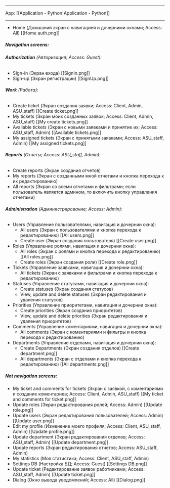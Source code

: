 
___
App: [[Application - Python|Application - Python]]
___

- Home (Домашний экран с навигацией и дочерними окнами; Access: All) [[Home auth.png]] 

##### **Navigation screens:**

###### **Authorization** (Авторизация; Access: Guest):
- SIgn-in (Экран входа)  [[SignIn.png]]
- Sign-up (Экран регистрации)  [[SignUp.png]]

###### **Work** (Работа):
- Create ticket (Экран создания заявки; Access: Client, Admin, ASU_staff) [[Create ticket.png]]
- My tickets (Экран моих созданных заявок; Access: Client, Admin, ASU_staff) [[My create tickets.png]]
- Available  tickets (Экран с новыми заявками и принятие их; Access: ASU_staff, Admin) [[Available tickets.png]]
- My assigned tickets (Экран с принятыми заявками; Access: ASU_staff, Admin) [[My assigned tickets.png]]

###### **Reports** (Отчеты; Access: ASU_staff, Admin):
- Create reports (Экран создания отчетов)
- My reports (Экран с созданными мной отчетами и кнопка перехода к их редактированию)
- All reports (Экран со всеми отчетами и фильтрами; если пользователь является админом, то включить кнопку управления отчетами)

###### **Administration** (Администрирование; Access: Admin):
- Users (Управление пользователями, навигация и дочернии окна):
	- All users (Экран с пользователями и кнопка перехода к редактированию) [[All users.png]]
	- Create user  (Экран создания пользователя) [[Create user.png]]
- Roles (Управление ролями, навигация и дочернии окна):
	- All roles (Экран с ролями и кнопка перехода к редактированию) [[All roles.png]]
	- Create roles  (Экран создания роли) [[Create role.png]]
- Tickets (Управление заявками, навигация и дочернии окна):
	- All tickets (Экран с заявками и фильтрами и кнопка перехода к редактированию)
- Statuses (Управление статусами, навигация и дочернии окна):
	- Create statuses  (Экран создания статусов)
	- View, update and delete statuses (Экран редактирования и удаления статусов)
- Priorities (Управление приоритетами, навигация и дочернии окна):
	- Create priorities  (Экран создания приоритетов)
	- View, update and delete priorities (Экран редактирования и удаления приоритетов)
- Comments (Управление коментариями, навигация и дочернии окна):
	- All comments (Экран с коментариями и фильтры и кнопка перехода к редактированию)
- Departments (Управление отделами, навигация и дочернии окна):
	- Create Departments  (Экран создания отделов) [[Create department.png]]
	- All departments (Экран с отделами и кнопка перехода к редактированию) [[All departments.png]]

##### **Not navigation screens:**

- My ticket and comments for tickets (Экран с заявкой, с коментариями и  создание коментариев; Access: Client, Admin, ASU_staff) [[My ticket and comments for ticket.png]]
- Update roles (Экран редактирования ролей; Access: Admin) [[Update role.png]]
- Update users (Экран редактирования пользователей; Access: Admin) [[Update user.png]]
- Edit my profile (Изменение моего профиля; Access: Client, ASU_staff, Admin) [[Update profile.png]]
- Update department (Экран редактирования отделов; Access: ASU_staff, Admin) [[Update department.png]]
- Update reports (Экран редактирования отчетов; Access: ASU_staff, Admin)
- My statistics (Моя статистика; Access: Client, ASU_staff, Admin)
- Settings DB (Настройка БД; Access: Guest) [[Settings DB.png]]
- Update ticket (Редактирование заявок работниками; Access: ASU_staff, Admin) [[Update ticket.png]]
- Dialog (Окно вывода уведомлений; Access: All) [[Dialog.png]]